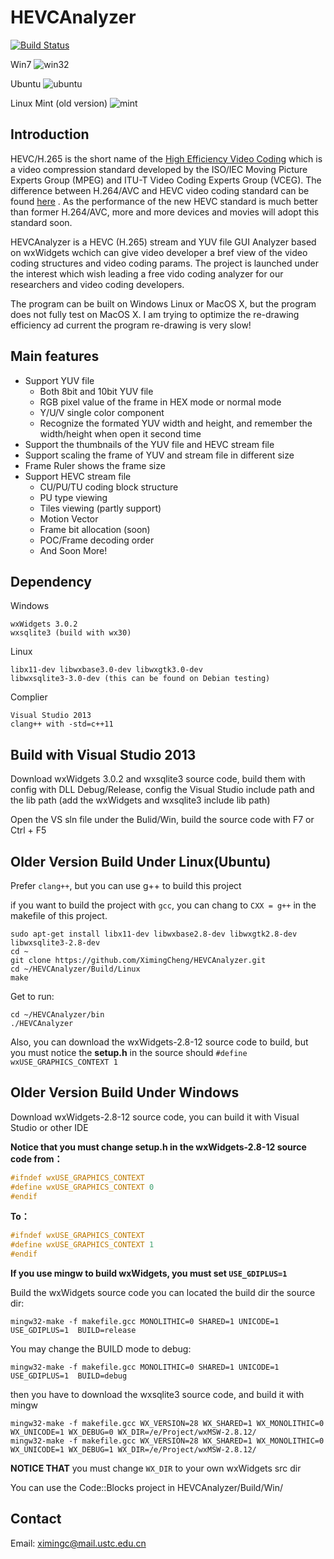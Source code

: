HEVCAnalyzer
============
[![Build Status](https://api.travis-ci.org/XimingCheng/HEVCAnalyzer.png)](https://travis-ci.org/XimingCheng/HEVCAnalyzer)

Win7
![win32](https://cloud.githubusercontent.com/assets/2611722/4261031/818d5156-3b5a-11e4-9e2a-6b527ae4e3f9.png)

Ubuntu
![ubuntu](https://cloud.githubusercontent.com/assets/2611722/4212011/ab9afc00-3894-11e4-95c8-ca3febcffe64.png)

Linux Mint (old version)
![mint](https://f.cloud.github.com/assets/2611722/1792373/710f7022-699e-11e3-8415-6e2f1dfc60e5.jpg)

Introduction
------------

HEVC/H.265 is the short name of the [High Efficiency Video Coding](http://en.wikipedia.org/wiki/High_Efficiency_Video_Coding) which is a video compression standard developed by the ISO/IEC Moving Picture Experts Group (MPEG) and ITU-T Video Coding Experts Group (VCEG). The difference between H.264/AVC and HEVC video coding standard can be found [here](http://iphome.hhi.de/wiegand/assets/pdfs/2012_12_IEEE-HEVC-Overview.pdf) . As the performance of the new HEVC standard is much better than former H.264/AVC, more and more devices and movies will adopt this standard soon.

HEVCAnalyzer is a HEVC (H.265) stream and YUV file GUI Analyzer based on wxWidgets wchich can give video developer a bref view of the video coding structures and video coding params. The project is launched under the interest which wish leading a free vido coding analyzer for our researchers and video coding developers.

The program can be built on Windows Linux or MacOS X, but the program does not fully test on MacOS X. I am trying to optimize the re-drawing efficiency ad current the program re-drawing is very slow!

Main features
-------------

* Support YUV file
	* Both 8bit and 10bit YUV file
	* RGB pixel value of the frame in HEX mode or normal mode
	* Y/U/V single color component
	* Recognize the formated YUV width and height, and remember the width/height when open it second time
* Support the thumbnails of the YUV file and HEVC stream file
* Support scaling the frame of YUV and stream file in different size
* Frame Ruler shows the frame size
* Support HEVC stream file
	* CU/PU/TU coding block structure
	* PU type viewing
	* Tiles viewing (partly support)
	* Motion Vector
	* Frame bit allocation (soon)
	* POC/Frame decoding order
	* And Soon More!
	
Dependency
----------

Windows

	wxWidgets 3.0.2
	wxsqlite3 (build with wx30)

Linux

	libx11-dev libwxbase3.0-dev libwxgtk3.0-dev
	libwxsqlite3-3.0-dev (this can be found on Debian testing)

Complier

	Visual Studio 2013
	clang++ with -std=c++11

Build with Visual Studio 2013
-----------------------------

Download wxWidgets 3.0.2 and wxsqlite3 source code, build them with config with DLL Debug/Release, config the Visual Studio include path and the lib path (add the wxWidgets and wxsqlite3 include lib path)

Open the VS sln file under the Bulid/Win, build the source code with F7 or Ctrl + F5

Older Version Build Under Linux(Ubuntu)
---------------------------------------

Prefer `clang++`, but you can use g++ to build this project

if you want to build the project with `gcc`, you can chang to `CXX = g++` in the makefile of this project.

    sudo apt-get install libx11-dev libwxbase2.8-dev libwxgtk2.8-dev libwxsqlite3-2.8-dev
    cd ~
    git clone https://github.com/XimingCheng/HEVCAnalyzer.git
    cd ~/HEVCAnalyzer/Build/Linux
    make
    
Get to run:

    cd ~/HEVCAnalyzer/bin
    ./HEVCAnalyzer
    
Also, you can download the wxWidgets-2.8-12 source code to build, but you must notice the **setup.h** in the source should `#define wxUSE_GRAPHICS_CONTEXT 1`

Older Version Build Under Windows
---------------------------------

Download wxWidgets-2.8-12 source code, you can build it with Visual Studio or other IDE

**Notice that you must change setup.h in the wxWidgets-2.8-12 source code from：**

```C
#ifndef wxUSE_GRAPHICS_CONTEXT
#define wxUSE_GRAPHICS_CONTEXT 0
#endif
```

**To：**

```C
#ifndef wxUSE_GRAPHICS_CONTEXT
#define wxUSE_GRAPHICS_CONTEXT 1
#endif
```

**If you use mingw to build wxWidgets, you must set `USE_GDIPLUS=1`**

Build the wxWidgets source code you can located the build dir the source dir:

    mingw32-make -f makefile.gcc MONOLITHIC=0 SHARED=1 UNICODE=1 USE_GDIPLUS=1  BUILD=release

You may change the BUILD mode to debug:

    mingw32-make -f makefile.gcc MONOLITHIC=0 SHARED=1 UNICODE=1 USE_GDIPLUS=1  BUILD=debug

then you have to download the wxsqlite3 source code, and build it with mingw

    mingw32-make -f makefile.gcc WX_VERSION=28 WX_SHARED=1 WX_MONOLITHIC=0 WX_UNICODE=1 WX_DEBUG=0 WX_DIR=/e/Project/wxMSW-2.8.12/
    mingw32-make -f makefile.gcc WX_VERSION=28 WX_SHARED=1 WX_MONOLITHIC=0 WX_UNICODE=1 WX_DEBUG=1 WX_DIR=/e/Project/wxMSW-2.8.12/

**NOTICE THAT** you must change `WX_DIR` to your own wxWidgets src dir

You can use the Code::Blocks project in HEVCAnalyzer/Build/Win/

Contact
-------

Email: ximingc@mail.ustc.edu.cn
